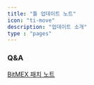 ```yaml
---
title: "툴 업데이트 노트"
icon: "ti-move"
description: "업데이트 소개"
type : "pages"
---
```



### Q&A

[BitMEX 패치 노트](/patchnote/1/)</br>
